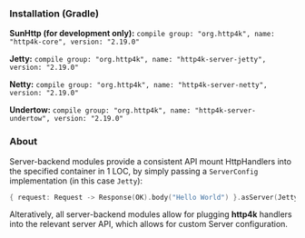### Installation (Gradle)
**SunHttp (for development only):** ```compile group: "org.http4k", name: "http4k-core", version: "2.19.0"```

**Jetty:** ```compile group: "org.http4k", name: "http4k-server-jetty", version: "2.19.0"```

**Netty:** ```compile group: "org.http4k", name: "http4k-server-netty", version: "2.19.0"```

**Undertow:** ```compile group: "org.http4k", name: "http4k-server-undertow", version: "2.19.0"```

### About
Server-backend modules provide a consistent API mount HttpHandlers into the specified container in 1 LOC, by simply passing a `ServerConfig` implementation (in this case `Jetty`):

```kotlin
{ request: Request -> Response(OK).body("Hello World") }.asServer(Jetty(8000)).start().block()
```
Alteratively, all server-backend modules allow for plugging **http4k** handlers into the relevant server API, which allows for custom Server configuration.
